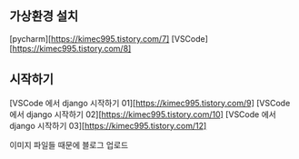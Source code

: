 ## 가상환경 설치
[pycharm][https://kimec995.tistory.com/7]
[VSCode][https://kimec995.tistory.com/8]

## 시작하기
[VSCode 에서 django 시작하기 01][https://kimec995.tistory.com/9]
[VSCode 에서 django 시작하기 02][https://kimec995.tistory.com/10]
[VSCode 에서 django 시작하기 03][https://kimec995.tistory.com/12]


이미지 파일들 때문에 블로그 업로드